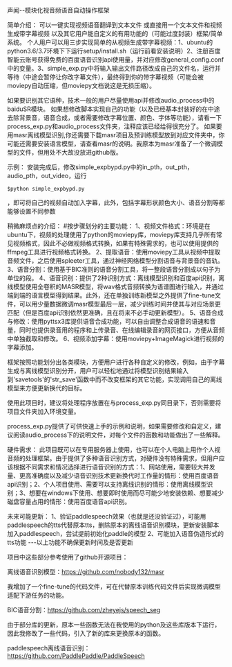 声闻--模块化视音频语音自动操作框架

简单介绍：
可以一键实现视频语音翻译到文本文件 或直接用一个文本文件和视频生成带字幕视频 以及其它用户能自定义的有用功能的（可能过度封装）框架/简单系统。
个人用户可以用三步实现简单的从视频生成带字幕视频：1、ubuntu的python3.6/3.7环境下下运行setup/install.sh（运行前看安装说明）2、注册百度智能云账号获得免费的百度语音识别api使用量，并对应修改general_config.conf中的变量。3、simple_exp.py中将输入输出文件路径改成自己的文件名，运行并等待（中途会暂停让你改字幕文件），最终得到你的带字幕视频（可能会被moviepy自动压缩，但moviepy文档说这是无损压缩）。

如果要识别其它语种，技术一般的用户尽量使用api并修改audio_process中的baiduSR模块。
如果想修改脚本实现自己的功能（以及已经基本封装好的在中途去除背景音，语音合成，或者需要修改字幕位置、颜色、字体等功能），请看一下process_exp.py和audio_process文件夹，注释应该已经给得很充分了。
如果要用masr离线模型识别,你还需要下载masr项目及预训练模型放到对应文件夹中，你可能还需要安装语言模型，请查看masr的说明。我原本为masr准备了一个微调模型的文件，但用处不大故没放进github版。

示例：
安装完成后，修改simple_expbypd.py中的in_pth，out_pth，audio_pth，out_video，运行

	$python simple_expbypd.py

，即可将自己的视频自动加入字幕，此外，包括字幕形状颜色大小、语音分割等都能够设置不同参数

稍微麻烦点的介绍：
#按步骤划分的主要功能：
1、视频文件格式：环境是在ubuntu下，视频的处理使用了python的moviepy库，moviepy库支持几乎所有常见视频格式，因此不必做视频格式转换，如果有特殊需求的，也可以使用提供的ffmpeg工具进行视频格式转换。
2、提取语音：使用moviepy工具从视频中提取音频文件，之后使用spleeter工具，通过神经网络模型分割语音与背景音的音轨。
3、语音分割：使用基于BIC准则的语音分割工具，将一整段语音分割成以句子为单位的段。
4、语音识别：提供了2种识别方式：离线模型识别和百度api识别，离线模型使用全卷积的MASR模型，将wav格式音频转换为语谱图进行输入，并通过端到端的语言模型得到结果。此外，还在单独训练新模型之外提供了fine-tune文件，可以用少量数据微调masr模型最后一层，减少训练时间并使其与对应场景更匹配（但是百度api识别依然更准确，且在将来不必手动更新模型）。
5、语音合成与修改：使用pyttsx3库提供语音合成功能，可以自由调整合成语音的语速和音量，同时也提供录音用的程序和上传录音、在线编辑录音的网页接口，方便从音频中单独截取和修改。
6、视频添加字幕：使用moviepy+ImageMagick进行视频的字幕添加。

框架按照功能划分出各类模块，方便用户进行各种自定义的修改，例如，由于字幕生成与离线模型识别分开，用户可以轻松地通过将模型识别结果输入到'savetools'的'str_save'函数中而不改变框架的其它功能，实现调用自己的离线模型来方便更新换代的目标。

使用此项目时，建议将处理程序放置在与process_exp.py同目录下，否则需要将项目文件夹加入环境变量。

process_exp.py提供了可供快速上手的示例和说明，如果需要修改和自定义，建议阅读audio_process下的说明文件，对每个文件的函数和功能做出了一些解释。

硬件需求：
此项目既可以在专用服务器上使用，也可以在个人电脑上用作个人视音频的处理框架。由于提供了多种语音识别方式，对硬件没有特殊需求，但用户应该根据不同需求和情况选择进行语音识别的方式：1、网站使用，需要较大并发量、更高准确度以及减少语音识别技术更新换代时工作量的情形：使用百度语音api识别；2、个人项目使用、需要可以支持离线识别的情形：使用离线模型识别；3、想要在windows下使用、想要即时使用而尽可能少地安装依赖、想要减少磁盘容量占用的情形：使用百度语音api识别。


未来可能更新：
1、验证paddlespeech效果（也就是还没验证过），可能用paddlespeech的tts代替原本tts，删除原本的离线语音识别模块，更新安装脚本加入paddlespeech，尝试提前初始化paddle的模型
2、可能加入语音伪造形式的tts功能
---以上功能不确保更新时间及是否更新


项目中这些部分参考使用了github开源项目：

离线语音识别模型：https://github.com/nobody132/masr

我增加了一个fine-tune的代码文件，可在代替原本训练代码文件后实现微调模型适配下游任务的功能。
	
BIC语音分割：https://github.com/zheyejs/speech_seg

由于部分库的更新，原本一些函数无法在我使用的python及这些库版本下运行，因此我修改了一些代码，引入了新的库来更换原本的函数。

paddlespeech离线语音识别：https://github.com/PaddlePaddle/PaddleSpeech
